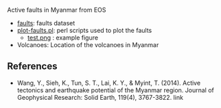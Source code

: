 
Active faults in Myanmar from EOS

- [faults](faults/): faults dataset
- [plot-faults.pl](plot-faults.pl/): perl scripts used to plot the faults
    - [test.png](test.png/) : example figure
- Volcanoes: Location of the volcanoes in Myanmar

## References

- Wang, Y., Sieh, K., Tun, S. T., Lai, K. Y., & Myint, T. (2014). Active tectonics and earthquake potential of the Myanmar region. Journal of Geophysical Research: Solid Earth, 119(4), 3767-3822. link
